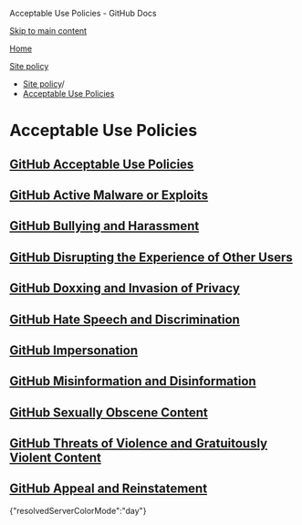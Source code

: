 Acceptable Use Policies - GitHub Docs

[Skip to main content](#main-content)

[Home](/pt)

[Site policy](/pt/site-policy)

* [Site policy](/pt/site-policy)/
* [Acceptable Use Policies](/pt/site-policy/acceptable-use-policies)

Acceptable Use Policies
==========

[GitHub Acceptable Use Policies](/pt/site-policy/acceptable-use-policies/github-acceptable-use-policies)
----------

[GitHub Active Malware or Exploits](/pt/site-policy/acceptable-use-policies/github-active-malware-or-exploits)
----------

[GitHub Bullying and Harassment](/pt/site-policy/acceptable-use-policies/github-bullying-and-harassment)
----------

[GitHub Disrupting the Experience of Other Users](/pt/site-policy/acceptable-use-policies/github-disrupting-the-experience-of-other-users)
----------

[GitHub Doxxing and Invasion of Privacy](/pt/site-policy/acceptable-use-policies/github-doxxing-and-invasion-of-privacy)
----------

[GitHub Hate Speech and Discrimination](/pt/site-policy/acceptable-use-policies/github-hate-speech-and-discrimination)
----------

[GitHub Impersonation](/pt/site-policy/acceptable-use-policies/github-impersonation)
----------

[GitHub Misinformation and Disinformation](/pt/site-policy/acceptable-use-policies/github-misinformation-and-disinformation)
----------

[GitHub Sexually Obscene Content](/pt/site-policy/acceptable-use-policies/github-sexually-obscene-content)
----------

[GitHub Threats of Violence and Gratuitously Violent Content](/pt/site-policy/acceptable-use-policies/github-threats-of-violence-and-gratuitously-violent-content)
----------

[GitHub Appeal and Reinstatement](/pt/site-policy/acceptable-use-policies/github-appeal-and-reinstatement)
----------

{"resolvedServerColorMode":"day"}
